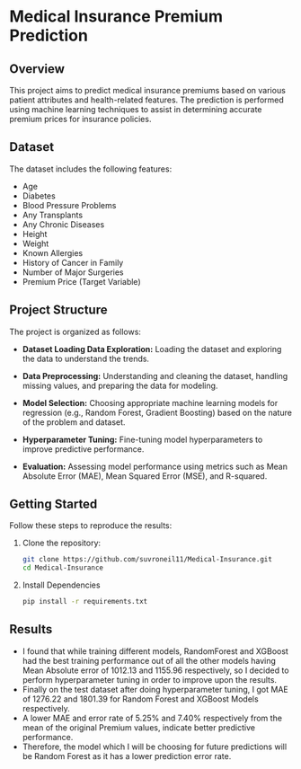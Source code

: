 # Medical Insurance Premium Prediction

## Overview

This project aims to predict medical insurance premiums based on various patient attributes and health-related features. The prediction is performed using machine learning techniques to assist in determining accurate premium prices for insurance policies.

## Dataset

The dataset includes the following features:

- Age
- Diabetes
- Blood Pressure Problems
- Any Transplants
- Any Chronic Diseases
- Height
- Weight
- Known Allergies
- History of Cancer in Family
- Number of Major Surgeries
- Premium Price (Target Variable)

## Project Structure

The project is organized as follows:

- **Dataset Loading Data Exploration:** Loading the dataset and exploring the data to understand the trends.

- **Data Preprocessing:** Understanding and cleaning the dataset, handling missing values, and preparing the data for modeling.

- **Model Selection:** Choosing appropriate machine learning models for regression (e.g., Random Forest, Gradient Boosting) based on the nature of the problem and dataset.

- **Hyperparameter Tuning:** Fine-tuning model hyperparameters to improve predictive performance.

- **Evaluation:** Assessing model performance using metrics such as Mean Absolute Error (MAE), Mean Squared Error (MSE), and R-squared.


## Getting Started

Follow these steps to reproduce the results:

1. Clone the repository:
   ```bash
   git clone https://github.com/suvroneil11/Medical-Insurance.git
   cd Medical-Insurance
   ```
   
2. Install Dependencies
     ```bash
     pip install -r requirements.txt
     ```

## Results
- I found that while training different models, RandomForest and XGBoost had the best training performance out of all the other models having Mean Absolute error
  of 1012.13 and 1155.96 respectively, so I decided to perform hyperparameter tuning in order to improve upon the results.
- Finally on the test dataset after doing hyperparameter tuning, I got MAE of 1276.22 and 1801.39 for Random Forest and XGBoost Models respectively.
- A lower MAE and error rate of 5.25% and 7.40% respectively from the mean of the original Premium values, indicate better predictive performance.
- Therefore, the model which I will be choosing for future predictions will be Random Forest as it has a lower prediction error rate. 

